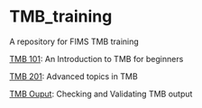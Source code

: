 # TMB_training
A repository for FIMS TMB training

[TMB 101](https://noaa-fims.github.io/TMB_training/docs/TMB101.html): An Introduction to TMB for beginners

[TMB 201](https://noaa-fims.github.io/TMB_training/docs/TMB201.html): Advanced topics in TMB

[TMB Ouput](https://noaa-fims.github.io/TMB_training/docs/TMB_diagnostics.html): Checking and Validating TMB output
